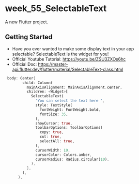 # week_55_SelectableText

A new Flutter project.

## Getting Started

- Have you ever wanted to make some display text in your app selectable? SelectableText is the widget for you!
- Official Youtube Tutorial: https://youtu.be/ZSU3ZXOs6hc
- Official Doc: https://master-api.flutter.dev/flutter/material/SelectableText-class.html

```dart
 body: Center(
        child: Column(
          mainAxisAlignment: MainAxisAlignment.center,
          children: <Widget>[
            SelectableText(
              'You can select the text here ',
              style: TextStyle(
                fontWeight: FontWeight.bold,
                fontSize: 35,
              ),
              showCursor: true,
              toolbarOptions: ToolbarOptions(
                copy: true,
                cut: true,
                selectAll: true,
              ),
              cursorWidth: 10,
              cursorColor: Colors.amber,
              cursorRadius: Radius.circular(10),
            ),
          ],
        ),
      ),
```

